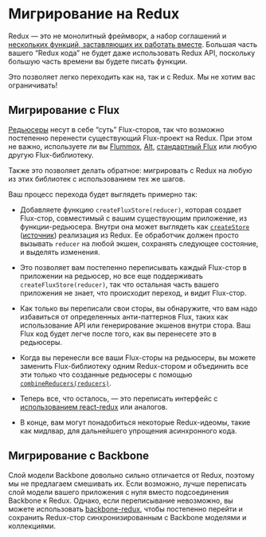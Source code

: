 # Мигрирование на Redux

Redux — это не монолитный фреймворк, а набор соглашений и [нескольких функций, заставляющих их работать вместе](../api/README.md). Большая часть вашего “Redux кода” не будет даже использовать Redux API, поскольку большую часть времени вы будете писать функции.

Это позволяет легко переходить как на, так и с Redux.
Мы не хотим вас ограничивать!

## Мигрирование с Flux

[Редьюсеры](../Glossary.md#редьюсер-reducer) несут в себе “суть” Flux-сторов, так что возможно постепенно перенести существующий Flux-проект на Redux. При этом не важно, используете ли вы [Flummox](http://github.com/acdlite/flummox), [Alt](http://github.com/goatslacker/alt), [стандартный Flux](https://github.com/facebook/flux) или любую другую Flux-библиотеку.

Также это позволяет делать обратное: мигрировать с Redux на любую из этих библиотек с использованием тех же шагов.

Ваш процесс перехода будет выглядеть примерно так:

* Добавляете функцию `createFluxStore(reducer)`, которая создает Flux-стор, совместимый с вашим существующим приложение, из функции-редьюсера. Внутри она может выглядеть как [`createStore`](../api/createStore.md) ([источник](https://github.com/reactjs/redux/blob/master/src/createStore.js)) реализация из Redux. Ее обработчик должен просто вызывать `reducer` на любой экшен, сохранять следующее состояние, и выделять изменения.

* Это позволяет вам постепенно переписывать каждый Flux-стор в приложении на редьюсер, но все еще поддерживать `createFluxStore(reducer)`, так что остальная часть вашего приложения не знает, что происходит переход, и видит Flux-стор.

* Как только вы переписали свои сторы, вы обнаружите, что вам надо избавиться от определенных анти-паттернов Flux, таких как использование API или генерирование экшенов внутри стора. Ваш Flux код будет легче после того, как вы перенесете это в редьюсеры.

* Когда вы перенесли все ваши Flux-сторы на редьюсеры, вы можете заменить Flux-библиотеку одним Redux-стором и объединить все эти только что созданные редьюсеры с помощью [`combineReducers(reducers)`](../api/combineReducers.md).

* Теперь все, что осталось, — это переписать интерфейс с [использованием react-redux](../basics/UsageWithReact.md) или аналогов.

* В конце, вам могут понадобиться некоторые Redux-идеомы, такие как мидлвар, для дальнейшего упрощения асинхронного кода.

## Мигрирование с Backbone

Слой модели Backbone довольно сильно отличается от Redux, поэтому мы не предлагаем смешивать их. Если возможно, лучше переписать слой модели вашего приложения с нуля вместо подсоединения Backbone к Redux. Однако, если переписывание невозможно, вы можете использовать [backbone-redux](https://github.com/redbooth/backbone-redux), чтобы постепенно перейти и сохранить Redux-стор синхронизированным с Backbone моделями и коллекциями.
